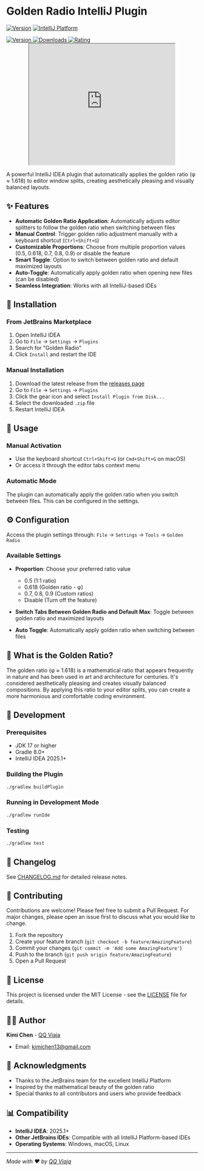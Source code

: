 # Golden Radio IntelliJ Plugin

[![Version](https://img.shields.io/badge/version-2.0.0-blue.svg)](https://github.com/QQViaja/golden-radio-intellij-plugin)
[![IntelliJ Platform](https://img.shields.io/badge/IntelliJ%20Platform-2025.1+-orange.svg)](https://www.jetbrains.com/idea/)

<!-- Plugin description -->
<a href="https://plugins.jetbrains.com/plugin/18836-golden-radio">
  <img src="https://img.shields.io/jetbrains/plugin/v/18836.svg" alt="Version">
  <img src="https://img.shields.io/jetbrains/plugin/d/18836.svg" alt="Downloads">
  <img src="https://img.shields.io/jetbrains/plugin/r/rating/18836.svg" alt="Rating">
</a>

<!-- Plugin Card -->
<div align="center">
  <iframe width="384px" height="319px" src="https://plugins.jetbrains.com/embeddable/card/18836"></iframe>
</div>

A powerful IntelliJ IDEA plugin that automatically applies the golden ratio (φ ≈ 1.618) to editor window splits, creating aesthetically pleasing and visually balanced layouts.

## ✨ Features

- **Automatic Golden Ratio Application**: Automatically adjusts editor splitters to follow the golden ratio when switching between files
- **Manual Control**: Trigger golden ratio adjustment manually with a keyboard shortcut (`Ctrl+Shift+G`)
- **Customizable Proportions**: Choose from multiple proportion values (0.5, 0.618, 0.7, 0.8, 0.9) or disable the feature
- **Smart Toggle**: Option to switch between golden ratio and default maximized layouts
- **Auto-Toggle**: Automatically apply golden ratio when opening new files (can be disabled)
- **Seamless Integration**: Works with all IntelliJ-based IDEs

## 🚀 Installation

### From JetBrains Marketplace
1. Open IntelliJ IDEA
2. Go to `File` → `Settings` → `Plugins`
3. Search for "Golden Radio"
4. Click `Install` and restart the IDE

### Manual Installation
1. Download the latest release from the [releases page](https://github.com/QQViaja/golden-radio-intellij-plugin/releases)
2. Go to `File` → `Settings` → `Plugins`
3. Click the gear icon and select `Install Plugin from Disk...`
4. Select the downloaded `.zip` file
5. Restart IntelliJ IDEA

## 🎯 Usage

### Manual Activation
- Use the keyboard shortcut `Ctrl+Shift+G` (or `Cmd+Shift+G` on macOS)
- Or access it through the editor tabs context menu

### Automatic Mode
The plugin can automatically apply the golden ratio when you switch between files. This can be configured in the settings.

## ⚙️ Configuration

Access the plugin settings through:
`File` → `Settings` → `Tools` → `Golden Radio`

### Available Settings

- **Proportion**: Choose your preferred ratio value
  - 0.5 (1:1 ratio)
  - 0.618 (Golden ratio - φ)
  - 0.7, 0.8, 0.9 (Custom ratios)
  - Disable (Turn off the feature)

- **Switch Tabs Between Golden Radio and Default Max**: Toggle between golden ratio and maximized layouts

- **Auto Toggle**: Automatically apply golden ratio when switching between files

## 🎨 What is the Golden Ratio?

The golden ratio (φ ≈ 1.618) is a mathematical ratio that appears frequently in nature and has been used in art and architecture for centuries. It's considered aesthetically pleasing and creates visually balanced compositions. By applying this ratio to your editor splits, you can create a more harmonious and comfortable coding environment.

## 🔧 Development

### Prerequisites
- JDK 17 or higher
- Gradle 8.0+
- IntelliJ IDEA 2025.1+

### Building the Plugin
```bash
./gradlew buildPlugin
```

### Running in Development Mode
```bash
./gradlew runIde
```

### Testing
```bash
./gradlew test
```

## 📝 Changelog

See [CHANGELOG.md](CHANGELOG.md) for detailed release notes.

## 🤝 Contributing

Contributions are welcome! Please feel free to submit a Pull Request. For major changes, please open an issue first to discuss what you would like to change.

1. Fork the repository
2. Create your feature branch (`git checkout -b feature/AmazingFeature`)
3. Commit your changes (`git commit -m 'Add some AmazingFeature'`)
4. Push to the branch (`git push origin feature/AmazingFeature`)
5. Open a Pull Request

## 📄 License

This project is licensed under the MIT License - see the [LICENSE](LICENSE) file for details.

## 👨‍💻 Author

**Kimi Chen** - [QQ Viaja](https://github.com/QQViaja/golden-radio-intellij-plugin)
- Email: kimichen13@gmail.com

## 🙏 Acknowledgments

- Thanks to the JetBrains team for the excellent IntelliJ Platform
- Inspired by the mathematical beauty of the golden ratio
- Special thanks to all contributors and users who provide feedback

## 📊 Compatibility

- **IntelliJ IDEA**: 2025.1+
- **Other JetBrains IDEs**: Compatible with all IntelliJ Platform-based IDEs
- **Operating Systems**: Windows, macOS, Linux

---

*Made with ❤️ by [QQ Viaja](https://github.com/QQViaja/golden-radio-intellij-plugin)*
